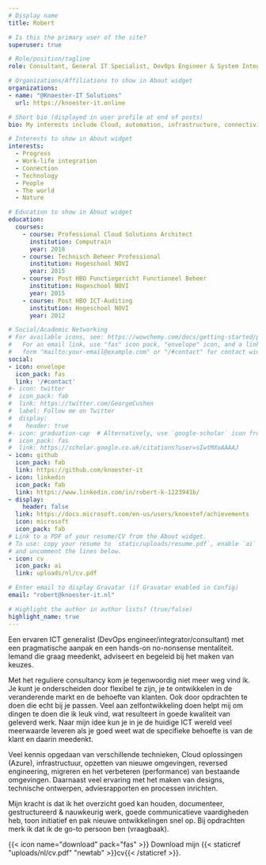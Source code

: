 ```yaml
---
# Display name
title: Robert

# Is this the primary user of the site?
superuser: true

# Role/position/tagline
role: Consultant, General IT Specialist, DevOps Engineer & System Integrator

# Organizations/Affiliations to show in About widget
organizations:
- name: "@Knoester-IT Solutions"
  url: https://knoester-it.online

# Short bio (displayed in user profile at end of posts)
bio: My interests include Cloud, automation, infrastructure, connectivity, IT strategies, advice & work-life integration.

# Interests to show in About widget
interests:
  - Progress
  - Work-life integration
  - Connection
  - Technology
  - People
  - The world
  - Nature

# Education to show in About widget
education:
  courses:
    - course: Professional Cloud Solutions Architect
      institution: Computrain
      year: 2018
    - course: Technisch Beheer Professional
      institution: Hogeschool NOVI
      year: 2015
    - course: Post HBO Functiegericht Functioneel Beheer
      institution: Hogeschool NOVI
      year: 2015
    - course: Post HBO ICT-Auditing
      institution: Hogeschool NOVI
      year: 2012

# Social/Academic Networking
# For available icons, see: https://wowchemy.com/docs/getting-started/page-builder/#icons
#   For an email link, use "fas" icon pack, "envelope" icon, and a link in the
#   form "mailto:your-email@example.com" or "/#contact" for contact widget.
social:
- icon: envelope
  icon_pack: fas
  link: '/#contact'
#- icon: twitter
#  icon_pack: fab
#  link: https://twitter.com/GeorgeCushen
#  label: Follow me on Twitter
#  display:
#    header: true
#- icon: graduation-cap  # Alternatively, use `google-scholar` icon from `ai` icon pack
#  icon_pack: fas
#  link: https://scholar.google.co.uk/citations?user=sIwtMXoAAAAJ
- icon: github
  icon_pack: fab
  link: https://github.com/knoester-it
- icon: linkedin
  icon_pack: fab
  link: https://www.linkedin.com/in/robert-k-1223941b/
- display:
    header: false
  link: https://docs.microsoft.com/en-us/users/knoestef/achievements
  icon: microsoft
  icon_pack: fab
# Link to a PDF of your resume/CV from the About widget.
# To use: copy your resume to `static/uploads/resume.pdf`, enable `ai` icons in `params.toml`,
# and uncomment the lines below.
- icon: cv
  icon_pack: ai
  link: uploads/nl/cv.pdf

# Enter email to display Gravatar (if Gravatar enabled in Config)
email: "robert@knoester-it.nl"

# Highlight the author in author lists? (true/false)
highlight_name: true
---
```


Een ervaren ICT generalist (DevOps engineer/integrator/consultant) met een pragmatische aanpak en een hands-on no-nonsense mentaliteit. Iemand die graag meedenkt, adviseert en begeleid bij het maken van keuzes.

Met het reguliere consultancy kom je tegenwoordig niet meer weg vind ik. Je kunt je onderscheiden door flexibel te zijn, je te ontwikkelen in de veranderende markt en de behoefte van klanten. Ook door opdrachten te doen die echt bij je passen. Veel aan zelfontwikkeling doen helpt mij om dingen te doen die ik leuk vind, wat resulteert in goede kwaliteit van geleverd werk. Naar mijn idee kun je in je de huidige ICT wereld veel meerwaarde leveren als je goed weet wat de specifieke behoefte is van de klant en daarin meedenkt.

Veel kennis opgedaan van verschillende technieken, Cloud oplossingen (Azure), infrastructuur, opzetten van nieuwe omgevingen, reversed engineering, migreren en het verbeteren (performance) van bestaande omgevingen. Daarnaast veel ervaring met het maken van designs, technische ontwerpen, adviesrapporten en processen inrichten.

Mijn kracht is dat ik het overzicht goed kan houden, documenteer, gestructureerd & nauwkeurig werk, goede communicatieve vaardigheden heb, toon initiatief en pak nieuwe ontwikkelingen snel op. Bij opdrachten merk ik dat ik de go-to persoon ben (vraagbaak).

{{< icon name="download" pack="fas" >}} Download mijn {{< staticref "uploads/nl/cv.pdf" "newtab" >}}cv{{< /staticref >}}.
